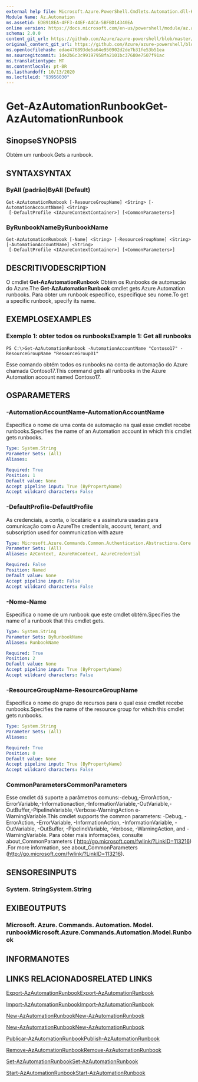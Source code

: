 ```yaml
---
external help file: Microsoft.Azure.PowerShell.Cmdlets.Automation.dll-Help.xml
Module Name: Az.Automation
ms.assetid: EDB918EA-4FF3-44EF-A4CA-5BFBD14340EA
online version: https://docs.microsoft.com/en-us/powershell/module/az.automation/get-azautomationrunbook
schema: 2.0.0
content_git_url: https://github.com/Azure/azure-powershell/blob/master/src/Automation/Automation/help/Get-AzAutomationRunbook.md
original_content_git_url: https://github.com/Azure/azure-powershell/blob/master/src/Automation/Automation/help/Get-AzAutomationRunbook.md
ms.openlocfilehash: edae476893de5a64e950902d2de7b31fe53b51ea
ms.sourcegitcommit: 1de2b6c3c99197958fa2101bc37680e7507f91ac
ms.translationtype: MT
ms.contentlocale: pt-BR
ms.lasthandoff: 10/13/2020
ms.locfileid: "93956030"
---
```

# <span data-ttu-id="21dc1-101">Get-AzAutomationRunbook</span><span class="sxs-lookup"><span data-stu-id="21dc1-101">Get-AzAutomationRunbook</span></span>

## <span data-ttu-id="21dc1-102">Sinopse</span><span class="sxs-lookup"><span data-stu-id="21dc1-102">SYNOPSIS</span></span>
<span data-ttu-id="21dc1-103">Obtém um runbook.</span><span class="sxs-lookup"><span data-stu-id="21dc1-103">Gets a runbook.</span></span>

## <span data-ttu-id="21dc1-104">SYNTAX</span><span class="sxs-lookup"><span data-stu-id="21dc1-104">SYNTAX</span></span>

### <span data-ttu-id="21dc1-105">ByAll (padrão)</span><span class="sxs-lookup"><span data-stu-id="21dc1-105">ByAll (Default)</span></span>
```
Get-AzAutomationRunbook [-ResourceGroupName] <String> [-AutomationAccountName] <String>
 [-DefaultProfile <IAzureContextContainer>] [<CommonParameters>]
```

### <span data-ttu-id="21dc1-106">ByRunbookName</span><span class="sxs-lookup"><span data-stu-id="21dc1-106">ByRunbookName</span></span>
```
Get-AzAutomationRunbook [-Name] <String> [-ResourceGroupName] <String> [-AutomationAccountName] <String>
 [-DefaultProfile <IAzureContextContainer>] [<CommonParameters>]
```

## <span data-ttu-id="21dc1-107">DESCRITIVO</span><span class="sxs-lookup"><span data-stu-id="21dc1-107">DESCRIPTION</span></span>
<span data-ttu-id="21dc1-108">O cmdlet **Get-AzAutomationRunbook** Obtém os Runbooks de automação do Azure.</span><span class="sxs-lookup"><span data-stu-id="21dc1-108">The **Get-AzAutomationRunbook** cmdlet gets Azure Automation runbooks.</span></span>
<span data-ttu-id="21dc1-109">Para obter um runbook específico, especifique seu nome.</span><span class="sxs-lookup"><span data-stu-id="21dc1-109">To get a specific runbook, specify its name.</span></span>

## <span data-ttu-id="21dc1-110">EXEMPLOS</span><span class="sxs-lookup"><span data-stu-id="21dc1-110">EXAMPLES</span></span>

### <span data-ttu-id="21dc1-111">Exemplo 1: obter todos os runbooks</span><span class="sxs-lookup"><span data-stu-id="21dc1-111">Example 1: Get all runbooks</span></span>
```
PS C:\>Get-AzAutomationRunbook -AutomationAccountName "Contoso17" -ResourceGroupName "ResourceGroup01"
```

<span data-ttu-id="21dc1-112">Esse comando obtém todos os runbooks na conta de automação do Azure chamada Contoso17.</span><span class="sxs-lookup"><span data-stu-id="21dc1-112">This command gets all runbooks in the Azure Automation account named Contoso17.</span></span>

## <span data-ttu-id="21dc1-113">OS</span><span class="sxs-lookup"><span data-stu-id="21dc1-113">PARAMETERS</span></span>

### <span data-ttu-id="21dc1-114">-AutomationAccountName</span><span class="sxs-lookup"><span data-stu-id="21dc1-114">-AutomationAccountName</span></span>
<span data-ttu-id="21dc1-115">Especifica o nome de uma conta de automação na qual esse cmdlet recebe runbooks.</span><span class="sxs-lookup"><span data-stu-id="21dc1-115">Specifies the name of an Automation account in which this cmdlet gets runbooks.</span></span>

```yaml
Type: System.String
Parameter Sets: (All)
Aliases:

Required: True
Position: 1
Default value: None
Accept pipeline input: True (ByPropertyName)
Accept wildcard characters: False
```

### <span data-ttu-id="21dc1-116">-DefaultProfile</span><span class="sxs-lookup"><span data-stu-id="21dc1-116">-DefaultProfile</span></span>
<span data-ttu-id="21dc1-117">As credenciais, a conta, o locatário e a assinatura usadas para comunicação com o Azure</span><span class="sxs-lookup"><span data-stu-id="21dc1-117">The credentials, account, tenant, and subscription used for communication with azure</span></span>

```yaml
Type: Microsoft.Azure.Commands.Common.Authentication.Abstractions.Core.IAzureContextContainer
Parameter Sets: (All)
Aliases: AzContext, AzureRmContext, AzureCredential

Required: False
Position: Named
Default value: None
Accept pipeline input: False
Accept wildcard characters: False
```

### <span data-ttu-id="21dc1-118">-Nome</span><span class="sxs-lookup"><span data-stu-id="21dc1-118">-Name</span></span>
<span data-ttu-id="21dc1-119">Especifica o nome de um runbook que este cmdlet obtém.</span><span class="sxs-lookup"><span data-stu-id="21dc1-119">Specifies the name of a runbook that this cmdlet gets.</span></span>

```yaml
Type: System.String
Parameter Sets: ByRunbookName
Aliases: RunbookName

Required: True
Position: 2
Default value: None
Accept pipeline input: True (ByPropertyName)
Accept wildcard characters: False
```

### <span data-ttu-id="21dc1-120">-ResourceGroupName</span><span class="sxs-lookup"><span data-stu-id="21dc1-120">-ResourceGroupName</span></span>
<span data-ttu-id="21dc1-121">Especifica o nome do grupo de recursos para o qual esse cmdlet recebe runbooks.</span><span class="sxs-lookup"><span data-stu-id="21dc1-121">Specifies the name of the resource group for which this cmdlet gets runbooks.</span></span>

```yaml
Type: System.String
Parameter Sets: (All)
Aliases:

Required: True
Position: 0
Default value: None
Accept pipeline input: True (ByPropertyName)
Accept wildcard characters: False
```

### <span data-ttu-id="21dc1-122">CommonParameters</span><span class="sxs-lookup"><span data-stu-id="21dc1-122">CommonParameters</span></span>
<span data-ttu-id="21dc1-123">Esse cmdlet dá suporte a parâmetros comuns:-debug,-ErrorAction,-ErrorVariable,-Informationaction,-InformationVariable,-OutVariable,-OutBuffer,-PipelineVariable,-Verbose-WarningAction e-WarningVariable.</span><span class="sxs-lookup"><span data-stu-id="21dc1-123">This cmdlet supports the common parameters: -Debug, -ErrorAction, -ErrorVariable, -InformationAction, -InformationVariable, -OutVariable, -OutBuffer, -PipelineVariable, -Verbose, -WarningAction, and -WarningVariable.</span></span> <span data-ttu-id="21dc1-124">Para obter mais informações, consulte about_CommonParameters ( http://go.microsoft.com/fwlink/?LinkID=113216) .</span><span class="sxs-lookup"><span data-stu-id="21dc1-124">For more information, see about_CommonParameters (http://go.microsoft.com/fwlink/?LinkID=113216).</span></span>

## <span data-ttu-id="21dc1-125">SENSORES</span><span class="sxs-lookup"><span data-stu-id="21dc1-125">INPUTS</span></span>

### <span data-ttu-id="21dc1-126">System. String</span><span class="sxs-lookup"><span data-stu-id="21dc1-126">System.String</span></span>

## <span data-ttu-id="21dc1-127">EXIBE</span><span class="sxs-lookup"><span data-stu-id="21dc1-127">OUTPUTS</span></span>

### <span data-ttu-id="21dc1-128">Microsoft. Azure. Commands. Automation. Model. runbook</span><span class="sxs-lookup"><span data-stu-id="21dc1-128">Microsoft.Azure.Commands.Automation.Model.Runbook</span></span>

## <span data-ttu-id="21dc1-129">INFORMA</span><span class="sxs-lookup"><span data-stu-id="21dc1-129">NOTES</span></span>

## <span data-ttu-id="21dc1-130">LINKS RELACIONADOS</span><span class="sxs-lookup"><span data-stu-id="21dc1-130">RELATED LINKS</span></span>

[<span data-ttu-id="21dc1-131">Export-AzAutomationRunbook</span><span class="sxs-lookup"><span data-stu-id="21dc1-131">Export-AzAutomationRunbook</span></span>](./Export-AzAutomationRunbook.md)

[<span data-ttu-id="21dc1-132">Import-AzAutomationRunbook</span><span class="sxs-lookup"><span data-stu-id="21dc1-132">Import-AzAutomationRunbook</span></span>](./Import-AzAutomationRunbook.md)

[<span data-ttu-id="21dc1-133">New-AzAutomationRunbook</span><span class="sxs-lookup"><span data-stu-id="21dc1-133">New-AzAutomationRunbook</span></span>](./New-AzAutomationRunbook.md)

[<span data-ttu-id="21dc1-134">New-AzAutomationRunbook</span><span class="sxs-lookup"><span data-stu-id="21dc1-134">New-AzAutomationRunbook</span></span>](./New-AzAutomationRunbook.md)

[<span data-ttu-id="21dc1-135">Publicar-AzAutomationRunbook</span><span class="sxs-lookup"><span data-stu-id="21dc1-135">Publish-AzAutomationRunbook</span></span>](./Publish-AzAutomationRunbook.md)

[<span data-ttu-id="21dc1-136">Remove-AzAutomationRunbook</span><span class="sxs-lookup"><span data-stu-id="21dc1-136">Remove-AzAutomationRunbook</span></span>](./Remove-AzAutomationRunbook.md)

[<span data-ttu-id="21dc1-137">Set-AzAutomationRunbook</span><span class="sxs-lookup"><span data-stu-id="21dc1-137">Set-AzAutomationRunbook</span></span>](./Set-AzAutomationRunbook.md)

[<span data-ttu-id="21dc1-138">Start-AzAutomationRunbook</span><span class="sxs-lookup"><span data-stu-id="21dc1-138">Start-AzAutomationRunbook</span></span>](./Start-AzAutomationRunbook.md)


